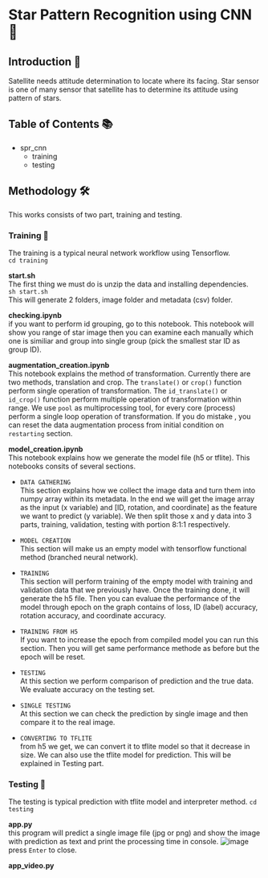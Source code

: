 # Star Pattern Recognition using CNN 🌠

## Introduction 🚪
Satellite needs attitude determination to locate where its facing. Star sensor is one of many sensor that satellite has to determine its attitude using pattern of stars.

## Table of Contents 📚
- spr_cnn
  - training
  - testing

## Methodology 🛠️
This works consists of two part, training and testing. 

### Training 🔩
The training is a typical neural network workflow using Tensorflow.  
```cd training```

**start.sh**  
The first thing we must do is unzip the data and installing dependencies.  
```sh start.sh```  
This will generate 2 folders, image folder and metadata (csv) folder.  

**checking.ipynb**  
if you want to perform id grouping, go to this notebook. This notebook will show you range of star image then you can examine each manually which one is similiar and group into single group (pick the smallest star ID as group ID).

**augmentation_creation.ipynb**  
This notebook explains the method of transformation. Currently there are two methods, translation and crop. The ```translate()``` or ```crop()``` function perform single operation of transformation. The ```id_translate()``` or ```id_crop()``` function perform multiple operation of transformation within range. We use ```pool``` as multiprocessing tool, for every core (process) perform a single loop operation of transformation. If you do mistake , you can reset the data augmentation process from initial condition on ```restarting``` section.

**model_creation.ipynb**  
This notebook explains how we generate the model file (h5 or tflite). This notebooks consits of several sections.
  
  - ```DATA GATHERING```    
    This section explains how we collect the image data and turn them into numpy array within its metadata. In the end we will get the image array as the         input (x variable) and [ID, rotation, and coordinate] as the feature we want to predict (y variable). We then split those x and y data into 3 parts,           training, validation, testing with portion 8:1:1 respectively.
    
  - ```MODEL CREATION```  
    This section will make us an empty model with tensorflow functional method (branched neural network).
    
  - ```TRAINING```  
    This section will perform training of the empty model with training and validation data that we previously have. Once the training done, it will generate     the h5 file. Then you can evaluae the performance of the model through epoch on the graph contains of loss, ID (label) accuracy, rotation accuracy, and       coordinate accuracy.
    
  - ```TRAINING FROM H5```  
    If you want to increase the epoch from compiled model you can run this section. Then you will get same performance methode as before but the epoch will be     reset. 
    
  - ```TESTING```  
    At this section we perform comparison of prediction and the true data. We evaluate accuracy on the testing set.
    
  - ```SINGLE TESTING```  
    At this section we can check the prediction by single image and then compare it to the real image.
    
  - ```CONVERTING TO TFLITE```  
    from h5 we get, we can convert it to tflite model so that it decrease in size. We can also use the tflite model for prediction. This will be explained in     Testing part.

### Testing 📰  
The testing is typical prediction with tflite model and interpreter method.
```cd testing```

**app.py**  
this program will predict a single image file (jpg or png) and show the image with prediction as text and print the processing time in console. 
![image](https://github.com/aizzaf/spr_cnn/assets/92189038/8649a23b-6fb7-4c83-b797-91911d7e504a)  
press ```Enter``` to close.

**app_video.py**  


